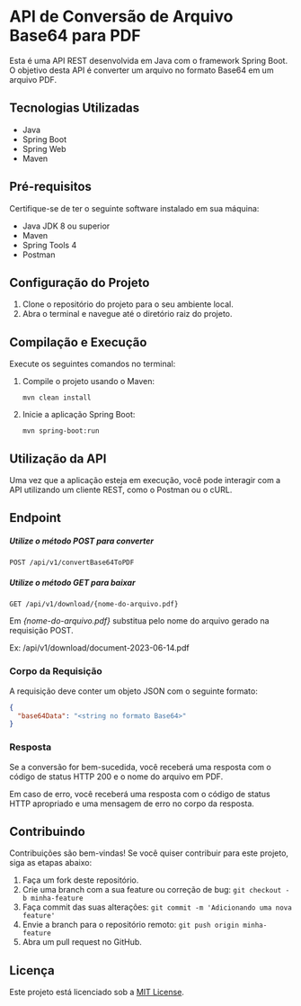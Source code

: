 # API de Conversão de Arquivo Base64 para PDF

Esta é uma API REST desenvolvida em Java com o framework Spring Boot. O objetivo desta API é converter um arquivo no formato Base64 em um arquivo PDF.

## Tecnologias Utilizadas

- Java
- Spring Boot
- Spring Web
- Maven

## Pré-requisitos

Certifique-se de ter o seguinte software instalado em sua máquina:

- Java JDK 8 ou superior
- Maven
- Spring Tools 4
- Postman

## Configuração do Projeto

1. Clone o repositório do projeto para o seu ambiente local.
2. Abra o terminal e navegue até o diretório raiz do projeto.

## Compilação e Execução

Execute os seguintes comandos no terminal:

1. Compile o projeto usando o Maven:
   ```
   mvn clean install
   ```

2. Inicie a aplicação Spring Boot:
   ```
   mvn spring-boot:run
   ```

## Utilização da API

Uma vez que a aplicação esteja em execução, você pode interagir com a API utilizando um cliente REST, como o Postman ou o cURL.

## Endpoint

##### Utilize o método POST para converter
```
POST /api/v1/convertBase64ToPDF
```

##### Utilize o método GET para baixar
```
GET /api/v1/download/{nome-do-arquivo.pdf}
```
Em *{nome-do-arquivo.pdf}* substitua pelo nome do arquivo gerado na requisição POST. 

Ex: /api/v1/download/document-2023-06-14.pdf

### Corpo da Requisição

A requisição deve conter um objeto JSON com o seguinte formato:

```json
{
  "base64Data": "<string no formato Base64>"
}
```

### Resposta

Se a conversão for bem-sucedida, você receberá uma resposta com o código de status HTTP 200 e o nome do arquivo em PDF.

Em caso de erro, você receberá uma resposta com o código de status HTTP apropriado e uma mensagem de erro no corpo da resposta.

## Contribuindo

Contribuições são bem-vindas! Se você quiser contribuir para este projeto, siga as etapas abaixo:

1. Faça um fork deste repositório.
2. Crie uma branch com a sua feature ou correção de bug: `git checkout -b minha-feature`
3. Faça commit das suas alterações: `git commit -m 'Adicionando uma nova feature'`
4. Envie a branch para o repositório remoto: `git push origin minha-feature`
5. Abra um pull request no GitHub.

## Licença

Este projeto está licenciado sob a [MIT License](LICENSE.txt).